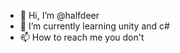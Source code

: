 - 👋 Hi, I’m @halfdeer
- 🌱 I’m currently learning unity and c#
- 📫 How to reach me you don't

<!---
halfdeer/halfdeer is a ✨ special ✨ repository because its `README.md` (this file) appears on your GitHub profile.
You can click the Preview link to take a look at your changes.
--->
